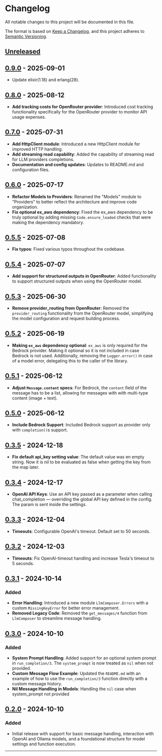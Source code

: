 # Changelog

All notable changes to this project will be documented in this file.

The format is based on [Keep a Changelog](https://keepachangelog.com/en/1.0.0/), and this project adheres to [Semantic Versioning](https://semver.org/spec/v2.0.0.html).

## [Unreleased]

## [0.9.0] - 2025-09-01
- Update elixir(1.18) and erlang(28).

## [0.8.0] - 2025-08-12
- **Add tracking costs for OpenRouter provider**: Introduced cost tracking functionality specifically for the OpenRouter provider to monitor API usage expenses.

## [0.7.0] - 2025-07-31
- **Add HttpClient module**: Introduced a new HttpClient module for improved HTTP handling.
- **Add streaming read capability**: Added the capability of streaming read for LLM providers completions.
- **Documentation and config updates**: Updates to README.md and configuration files.

## [0.6.0] - 2025-07-17
- **Refactor Models to Providers**: Renamed the "Models" module to "Providers" to better reflect the architecture and improve code organization.
- **Fix optional ex_aws dependency**: Fixed the ex_aws dependency to be truly optional by adding missing `Code.ensure_loaded` checks that were making the dependency mandatory.

## [0.5.5] - 2025-07-08
- **Fix typos**: Fixed various typos throughout the codebase.

## [0.5.4] - 2025-07-07
- **Add support for structured outputs in OpenRouter**: Added functionality to support structured outputs when using the OpenRouter model.

## [0.5.3] - 2025-06-30
- **Remove provider_routing from OpenRouter**: Removed the `provider_routing` functionality from the OpenRouter model, simplifying the model configuration and request building process.

## [0.5.2] - 2025-06-19
- **Making `ex_aws` dependency optional**: `ex_aws` is only required for the Bedrock provider. Making it optional so it is not included in case Bedrock is not used. Additionally, removing the `Logger.error()` in case of a model error, delegating this to the caller of the library.

## [0.5.1] - 2025-06-12
- **Adjust `Message.content` specs**: For Bedrock, the `content` field of the message has to be a list, allowing for messages with with multi-type content (image + text).

## [0.5.0] - 2025-06-12
- **Include Bedrock Support**: Included Bedrock support as provider only with `completion()`s support.

## [0.3.5] - 2024-12-18
- **Fix default api_key setting value**: The default value was en empty string. Now it is nil to be evaluated as false when getting the key from the map later. 

## [0.3.4] - 2024-12-17
- **OpenAI API Keys**: Use an API key passed as a parameter when calling chat_completion — overriding the global API key defined in the config. The param is sent inside the settings. 

## [0.3.3] - 2024-12-04
- **Timeouts**: Configurable OpenAI's timeout. Default set to 50 seconds.

## [0.3.2] - 2024-12-03
- **Timeouts**: Fix OpenAI-timeout handling and increase Tesla's timeout to 5 seconds.

## [0.3.1] - 2024-10-14

### Added
- **Error Handling**: Introduced a new module `LlmComposer.Errors` with a custom `MissingKeyError` for better error management.
- **Removed Legacy Code**: Removed the `get_messages/4` function from `LlmComposer` to streamline message handling.

## [0.3.0] - 2024-10-10

### Added
- **System Prompt Handling**: Added support for an optional system prompt in `run_completion/3`. The `system_prompt` is now treated as `nil` when not provided.
- **Custom Message Flow Example**: Updated the `README.md` with an example of how to use the `run_completion/3` function directly with a custom message history.
- **Nil Message Handling in Models**: Handling the `nil` case when system_prompt not provided

## [0.2.0] - 2024-10-10

### Added
- Initial release with support for basic message handling, interaction with OpenAI and Ollama models, and a foundational structure for model settings and function execution.

---
[Unreleased]: https://github.com/doofinder/llm_composer/compare/0.9.0...HEAD
[0.9.0]: https://github.com/doofinder/llm_composer/compare/0.8.0...0.9.0
[0.8.0]: https://github.com/doofinder/llm_composer/compare/0.7.0...0.8.0
[0.7.0]: https://github.com/doofinder/llm_composer/compare/0.6.0...0.7.0
[0.6.0]: https://github.com/doofinder/llm_composer/compare/0.5.5...0.6.0
[0.5.5]: https://github.com/doofinder/llm_composer/compare/0.5.4...0.5.5
[0.5.4]: https://github.com/doofinder/llm_composer/compare/0.5.3...0.5.4
[0.5.3]: https://github.com/doofinder/llm_composer/compare/0.5.2...0.5.3
[0.5.2]: https://github.com/doofinder/llm_composer/compare/0.5.1...0.5.2
[0.5.1]: https://github.com/doofinder/llm_composer/compare/0.5.0...0.5.1
[0.7.0]: https://github.com/doofinder/llm_composer/compare/0.6.0...0.7.0

[0.3.5]: https://github.com/doofinder/llm_composer/compare/0.3.4...0.3.5
[0.5.0]: https://github.com/doofinder/llm_composer/compare/0.3.5...0.5.0
[0.3.4]: https://github.com/doofinder/llm_composer/compare/0.3.3...0.3.4
[0.3.3]: https://github.com/doofinder/llm_composer/compare/0.3.2...0.3.3
[0.3.2]: https://github.com/doofinder/llm_composer/compare/0.3.1...0.3.2
[0.3.1]: https://github.com/doofinder/llm_composer/compare/0.3.0...0.3.1
[0.3.0]: https://github.com/doofinder/llm_composer/compare/0.2.0...0.3.0
[0.2.0]: https://github.com/doofinder/llm_composer/compare/d9f96d55859300d779d9c3899b4c33578bb2e362...0.2.0
[first commit]: https://github.com/doofinder/llm_composer/commit/d9f96d55859300d779d9c3899b4c33578bb2e362
